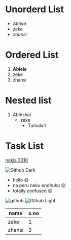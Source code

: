 # Unorderd List
- *Abiela*
- *zeke*
- *zhansi*

# Ordered List
1. **Abiela**
2. zeke
3. zhansi

# Nested list
1. Abhishai
   - zeke
     - Tumuluri

# Task List
[nokia 3310](http://www.amazon.com/Nokia-Unlocked-Retro-Stylish-Phone/dp/B01H41K5SO)

![Github Dark](https://imgd.aeplcdn.com/664x374/n/wqebgta_1492265.jpg?q=85) 
 
- hello :smile:
- na peru neku endhuku :stuck_out_tongue_winking_eye:
- totally confused :confused:

![github](https://c.tenor.com/VwUDYZ_Qn0kAAAAC/brahmi-king.gif)
![Github Light](https://storage.googleapis.com/gweb-uniblog-publish-prod/original_images/tenor_1.gif)


name|s.no
----|------
zeke|1
zhansi|2

